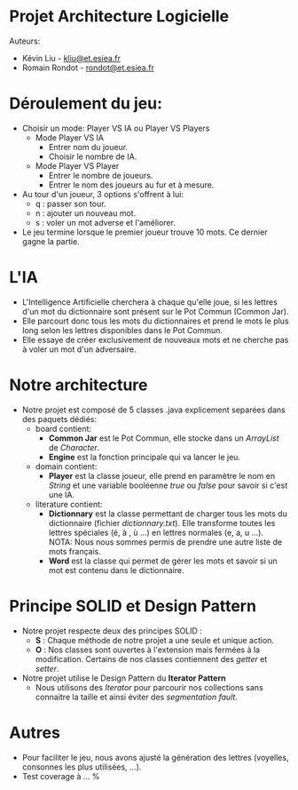 # Projet Architecture Logicielle

Auteurs: 

- Kévin Liu - kliu@et.esiea.fr
- Romain Rondot - rondot@et.esiea.fr

# Déroulement du jeu:
 - Choisir un mode: Player VS IA ou Player VS Players
    - Mode Player VS IA
        - Entrer nom du joueur.
        - Choisir le nombre de IA.
    - Mode Player VS Player
        - Entrer le nombre de joueurs.
        - Entrer le nom des joueurs au fur et à mesure.
 - Au tour d'un joueur, 3 options s'offrent à lui:
    - q : passer son tour.
    - n : ajouter un nouveau mot. 
    - s : voler un mot adverse et l'améliorer.
 - Le jeu termine lorsque le premier joueur trouve 10 mots. Ce dernier gagne la partie.

# L'IA 
 - L'Intelligence Artificielle cherchera à chaque qu'elle joue, si les lettres d'un mot du dictionnaire sont présent sur le Pot Commun (Common Jar).
 - Elle parcourt donc tous les mots du dictionnaires et prend le mots le plus long selon les lettres disponibles dans le Pot Commun.
 - Elle essaye de créer exclusivement de nouveaux mots et ne cherche pas à voler un mot d'un adversaire.
 
# Notre architecture 
 - Notre projet est composé de 5 classes .java explicement separées dans des paquets dédiés:
   - board contient: 
      - **Common Jar** est le Pot Commun, elle stocke dans un *ArrayList* de *Character*.
      - **Engine** est la fonction principale qui va lancer le jeu.
   - domain contient:
      - **Player** est la classe joueur, elle prend en paramètre le nom en *String* et une variable booléenne *true* ou *false* pour savoir si c'est une IA.
   - literature contient:
      - **Dictionnary** est la classe permettant de charger tous les mots du dictionnaire (fichier *dictionnary.txt*). Elle transforme toutes les lettres spéciales (é, à , ù ...) en lettres normales (e, a, u ...).
      NOTA: Nous nous sommes permis de prendre une autre liste de mots français.
      - **Word** est la classe qui permet de gérer les mots et savoir si un mot est contenu dans le dictionnaire.
   
# Principe SOLID et Design Pattern
  - Notre projet respecte deux des principes SOLID :
    - **S** : Chaque méthode de notre projet a une seule et unique action.
    - **O** : Nos classes sont ouvertes à l'extension mais fermées à la modification. Certains de nos classes contiennent des *getter* et *setter*.
  - Notre projet utilise le Design Pattern du **Iterator Pattern**
    - Nous utilisons des *Iterator* pour parcourir nos collections sans connaitre la taille et ainsi éviter des *segmentation fault*.
    
# Autres
  - Pour faciliter le jeu, nous avons ajusté la génération des lettres (voyelles, consonnes les plus utilisées, ...).
  - Test coverage à ... %
